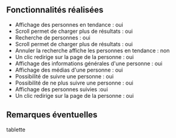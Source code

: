 ## Fonctionnalités réalisées

* Affichage des personnes en tendance : oui
* Scroll permet de charger plus de résultats : oui
* Recherche de personnes : oui
* Scroll permet de charger plus de résultats : oui
* Annuler la recherche affiche les personnes en tendance : non
* Un clic redirige sur la page de la personne : oui
* Affichage des informations générales d'une personne : oui
* Affichage des médias d'une personne : oui
* Possibilité de suivre une personne : oui
* Possibilité de ne plus suivre une personne : oui
* Affichage des personnes suivies :oui
* Un clic redirige sur la page de la personne : oui


## Remarques éventuelles

tablette